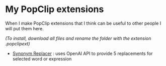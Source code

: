 # My PopClip extensions
When I make PopClip extensions that I think can be useful to other people I will put them here.

_(To install, download all files and rename the folder with the extension .popclipext)_

- [Synonym Replacer](https://github.com/josephtribulat/popclip/blob/main/synonym_replacer/synonym_replacer.popclipext) : uses OpenAI API to provide 5 replacements for selected word or expression
